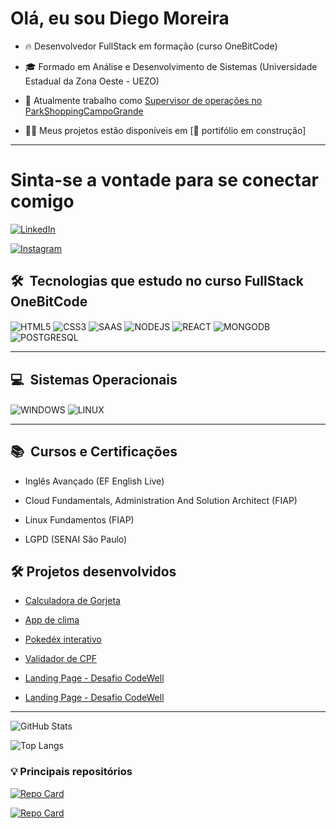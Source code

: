 # Olá, eu sou Diego Moreira 

- 🔥 Desenvolvedor FullStack em formação (curso OneBitCode)

- 🎓 Formado em Análise e Desenvolvimento de Sistemas (Universidade Estadual da Zona Oeste - UEZO)
 
- 🏬 Atualmente trabalho como [Supervisor de operações no ParkShoppingCampoGrande](https://www.parkshoppingcampogrande.com.br/)

- 👩‍💻 Meus projetos estão disponíveis em [🚨 portifólio em construção]

---

#  Sinta-se a vontade para se conectar comigo

[![LinkedIn](https://img.shields.io/badge/LinkedIn-000?style=for-the-badge&logo=linkedin&logoColor=0E76A8)](https://www.linkedin.com/in/diego-moreira-280364a1/)

[![Instagram](https://img.shields.io/badge/Instagram-000?style=for-the-badge&logo=instagram&color=fff)](https://www.instagram.com/moreiradiego_rj/)



## 🛠 &nbsp;Tecnologias que estudo no curso FullStack OneBitCode

<img align="center" alt="HTML5" src="https://img.shields.io/badge/HTML5-E34F26?style=for-the-badge&logo=html5&logoColor=white"> <img align="center" alt="CSS3" src="https://img.shields.io/badge/CSS3-1572B6?style=for-the-badge&logo=css3&logoColor=white"> <img align="center" alt="SAAS" src="https://img.shields.io/badge/Sass-CC6699?style=for-the-badge&logo=sass&logoColor=white"> <img align="center" alt="NODEJS" src="https://img.shields.io/badge/Node.js-43853D?style=for-the-badge&logo=node.js&logoColor=white"> <img align="center" alt="REACT" src="https://img.shields.io/badge/React-20232A?style=for-the-badge&logo=react&logoColor=61DAFB"> <img align="center" alt="MONGODB" src="https://img.shields.io/badge/MongoDB-4EA94B?style=for-the-badge&logo=mongodb&logoColor=white"> <img align="center" alt="POSTGRESQL" src="https://img.shields.io/badge/PostgreSQL-316192?style=for-the-badge&logo=postgresql&logoColor=white">

---

## 💻 &nbsp;Sistemas Operacionais

<img align="center" alt="WINDOWS" src="https://img.shields.io/badge/Windows-0078D6?style=for-the-badge&logo=windows&logoColor=white"> <img align="center" alt="LINUX" src="https://img.shields.io/badge/Linux-FCC624?style=for-the-badge&logo=linux&logoColor=black">

---

## 📚 &nbsp;Cursos e Certificações

- Inglês Avançado (EF English Live)

- Cloud Fundamentals, Administration And Solution Architect (FIAP)

- Linux Fundamentos (FIAP)

- LGPD (SENAI São Paulo)

## 🛠 Projetos desenvolvidos

- [Calculadora de Gorjeta](https://diegosantosmoreira.github.io/CalculadoraDeGorjetaNew/)

- [App de clima](https://diegosantosmoreira.github.io/appdeclima/)

- [Pokedéx interativo](https://diegosantosmoreira.github.io/pokedexinterativo)

- [Validador de CPF](https://diegosantosmoreira.github.io/validadordecpf/)

- [Landing Page - Desafio CodeWell](https://diegosantosmoreira.github.io/LandingPage-desafioCodeWell/)

- [Landing Page - Desafio CodeWell](https://diegosantosmoreira.github.io/webdeveloperportifolio-codewellchallenger/)

---

![GitHub Stats](https://github-readme-stats.vercel.app/api?username=DiegoSantosMoreira&theme=transparent&bg_color=000&border_color=30A3DC&show_icons=true&icon_color=30A3DC&title_color=E94D5F&text_color=FFF)

![Top Langs](https://github-readme-stats-git-masterrstaa-rickstaa.vercel.app/api/top-langs/?username=DiegoSantosMoreira&bg_color=000&border_color=30A3DC&title_color=E94D5F&text_color=FFF)

###  💡 Principais repositórios

[![Repo Card](https://github-readme-stats.vercel.app/api/pin/?username=SEUUSERNAME&repo=SEUREPOSITORIO&bg_color=000&border_color=30A3DC&show_icons=true&icon_color=30A3DC&title_color=E94D5F&text_color=FFF)](https://github.com/diegosantosmoreira/appdeclima)

[![Repo Card](https://github-readme-stats.vercel.app/api/pin/?username=SEUUSERNAME&repo=SEUREPOSITORIO&bg_color=000&border_color=30A3DC&show_icons=true&icon_color=30A3DC&title_color=E94D5F&text_color=FFF)](https://github.com/diegosantosmoreira/CalculadoraDeGorjetaNew)